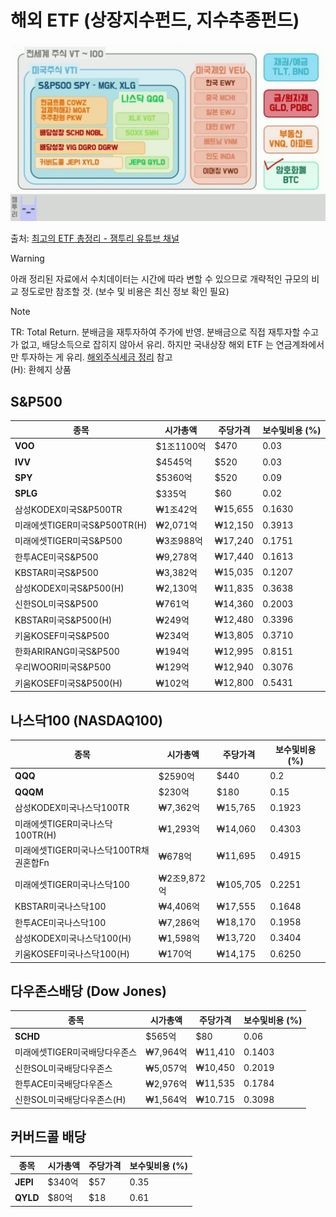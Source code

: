 
# 해외 ETF (상장지수펀드, 지수추종펀드)

![최고의 ETF 총정리 - 잼투리.jpg](./%EC%B5%9C%EA%B3%A0%EC%9D%98%20ETF%20%EC%B4%9D%EC%A0%95%EB%A6%AC%20-%20%EC%9E%BC%ED%88%AC%EB%A6%AC.jpg)

출처: [최고의 ETF 총정리 - 잼투리 유튜브 채널](https://youtu.be/X-9Y3yuKVCA?si=l80qtgQ-BBjJ_hwE)

> [!warning]
> 아래 정리된 자료에서 수치데이터는 시간에 따라 변할 수 있으므로 개략적인 규모의 비교 정도로만 참조할 것. (보수 및 비용은 최신 정보 확인 필요)

> [!note]
> TR: Total Return. 분배금을 재투자하여 주가에 반영. 분배금으로 직접 재투자할 수고가 없고, 배당소득으로 잡히지 않아서 유리. 하지만 국내상장 해외 ETF 는 연금계좌에서만 투자하는 게 유리. [해외주식세금 정리](./%ED%95%B4%EC%99%B8%EC%A3%BC%EC%8B%9D%EC%84%B8%EA%B8%88%20%EC%A0%95%EB%A6%AC.md) 참고  
> (H): 환헤지 상품

## S&P500

| **종목**                     | **시가총액** | **주당가격** | **보수및비용 (%)** |
| ---------------------------- | ------------ | ------------ | ------------------ |
| **VOO**                      | $1조1100억   | $470         | 0.03               |
| **IVV**                      | $4545억      | $520         | 0.03               |
| **SPY**                      | $5360억      | $520         | 0.09               |
| **SPLG**                     | $335억       | $60          | 0.02               |
| 삼성KODEX미국S&P500TR        | ₩1조42억     | ₩15,655       | 0.1630             |
| 미래에셋TIGER미국S&P500TR(H) | ₩2,071억     | ₩12,150       | 0.3913             |
| 미래에셋TIGER미국S&P500      | ₩3조988억    | ₩17,240       | 0.1751             |
| 한투ACE미국S&P500            | ₩9,278억     | ₩17,440       | 0.1613             |
| KBSTAR미국S&P500             | ₩3,382억     | ₩15,035       | 0.1207             |
| 삼성KODEX미국S&P500(H)       | ₩2,130억     | ₩11,835       | 0.3638             |
| 신한SOL미국S&P500            | ₩761억       | ₩14,360       | 0.2003             |
| KBSTAR미국S&P500(H)          | ₩249억       | ₩12,480       | 0.3396             |
| 키움KOSEF미국S&P500          | ₩234억       | ₩13,805       | 0.3710             |
| 한화ARIRANG미국S&P500        | ₩194억       | ₩12,995       | 0.8151​            |
| 우리WOORI미국S&P500          | ₩129억       | ₩12,940       | 0.3076             |
| 키움KOSEF미국S&P500(H)       | ₩102억       | ₩12,800       | 0.5431             |


## 나스닥100 (NASDAQ100)

| **종목**                               | **시가총액** | **주당가격** | **보수및비용 (%)** |
| -------------------------------------- | ------------ | ------------ | ------------------ |
| **QQQ**                                | $2590억      | $440         | 0.2                |
| **QQQM**                               | $230억       | $180         | 0.15               |
| 삼성KODEX미국나스닥100TR               | ₩7,362억     | ₩15,765      | 0.1923             |
| 미래에셋TIGER미국나스닥100TR(H)        | ₩1,293억     | ₩14,060      | 0.4303             |
| 미래에셋TIGER미국나스닥100TR채권혼합Fn | ₩678억       | ₩11,695      | 0.4915             |
| 미래에셋TIGER미국나스닥100             | ₩2조9,872억  | ₩105,705     | 0.2251             |
| KBSTAR미국나스닥100                    | ₩4,406억     | ₩17,555      | 0.1648             |
| 한투ACE미국나스닥100                   | ₩7,286억     | ₩18,170      | 0.1958             |
| 삼성KODEX미국나스닥100(H)              | ₩1,598억     | ₩13,720      | 0.3404             |
| 키움KOSEF미국나스닥100(H)              | ₩170억       | ₩14,175      | 0.6250             |

## 다우존스배당 (Dow Jones)

| **종목**                      | **시가총액** | **주당가격** | **보수및비용 (%)** |
| ----------------------------- | ------------ | ------------ | ------------------ |
| **SCHD**                      | $565억       | $80          | 0.06               |
| 미래에셋TIGER미국배당다우존스 | ₩7,964억     | ₩11,410       | 0.1403             |
| 신한SOL미국배당다우존스       | ₩5,057억     | ₩10,450       | 0.2019             |
| 한투ACE미국배당다우존스       | ₩2,976억     | ₩11,535       | 0.1784             |
| 신한SOL미국배당다우존스(H)    | ₩1,564억     | ₩10.715       | 0.3098             |

## 커버드콜 배당

| **종목** | **시가총액** | **주당가격** | **보수및비용 (%)** |
| -------- | ------------ | ------------ | ------------------ |
| **JEPI** | $340억       | $57          | 0.35               |
| **QYLD** | $80억        | $18          | 0.61               |
